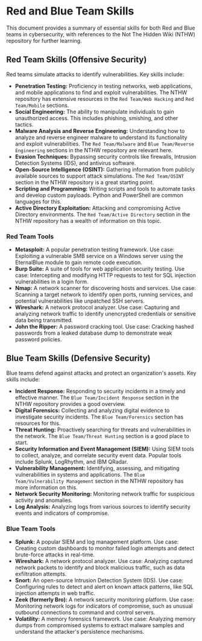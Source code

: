 # Red and Blue Team Skills

This document provides a summary of essential skills for both Red and Blue teams in cybersecurity, with references to the Not The Hidden Wiki (NTHW) repository for further learning.

## Red Team Skills (Offensive Security)

Red teams simulate attacks to identify vulnerabilities. Key skills include:

*   **Penetration Testing:** Proficiency in testing networks, web applications, and mobile applications to find and exploit vulnerabilities. The NTHW repository has extensive resources in the `Red Team/Web Hacking` and `Red Team/Mobile` sections.
*   **Social Engineering:** The ability to manipulate individuals to gain unauthorized access. This includes phishing, smishing, and other tactics.
*   **Malware Analysis and Reverse Engineering:** Understanding how to analyze and reverse engineer malware to understand its functionality and exploit vulnerabilities. The `Red Team/Malware` and `Blue Team/Reverse Engineering` sections in the NTHW repository are relevant here.
*   **Evasion Techniques:** Bypassing security controls like firewalls, Intrusion Detection Systems (IDS), and antivirus software.
*   **Open-Source Intelligence (OSINT):** Gathering information from publicly available sources to support attack simulations. The `Red Team/OSINT` section in the NTHW repository is a great starting point.
*   **Scripting and Programming:** Writing scripts and tools to automate tasks and develop custom payloads. Python and PowerShell are common languages for this.
*   **Active Directory Exploitation:** Attacking and compromising Active Directory environments. The `Red Team/Active Directory` section in the NTHW repository has a wealth of information on this topic.

### Red Team Tools

*   **Metasploit:** A popular penetration testing framework. Use case: Exploiting a vulnerable SMB service on a Windows server using the EternalBlue module to gain remote code execution.
*   **Burp Suite:** A suite of tools for web application security testing. Use case: Intercepting and modifying HTTP requests to test for SQL injection vulnerabilities in a login form.
*   **Nmap:** A network scanner for discovering hosts and services. Use case: Scanning a target network to identify open ports, running services, and potential vulnerabilities like unpatched SSH servers.
*   **Wireshark:** A network protocol analyzer. Use case: Capturing and analyzing network traffic to identify unencrypted credentials or sensitive data being transmitted.
*   **John the Ripper:** A password cracking tool. Use case: Cracking hashed passwords from a leaked database dump to demonstrate weak password policies.

## Blue Team Skills (Defensive Security)

Blue teams defend against attacks and protect an organization's assets. Key skills include:

*   **Incident Response:** Responding to security incidents in a timely and effective manner. The `Blue Team/Incident Response` section in the NTHW repository provides a good overview.
*   **Digital Forensics:** Collecting and analyzing digital evidence to investigate security incidents. The `Blue Team/Forensics` section has resources for this.
*   **Threat Hunting:** Proactively searching for threats and vulnerabilities in the network. The `Blue Team/Threat Hunting` section is a good place to start.
*   **Security Information and Event Management (SIEM):** Using SIEM tools to collect, analyze, and correlate security event data. Popular tools include Splunk, LogRhythm, and IBM QRadar.
*   **Vulnerability Management:** Identifying, assessing, and mitigating vulnerabilities in systems and applications. The `Blue Team/Vulnerability Management` section in the NTHW repository has more information on this.
*   **Network Security Monitoring:** Monitoring network traffic for suspicious activity and anomalies.
*   **Log Analysis:** Analyzing logs from various sources to identify security events and indicators of compromise.

### Blue Team Tools

*   **Splunk:** A popular SIEM and log management platform. Use case: Creating custom dashboards to monitor failed login attempts and detect brute-force attacks in real-time.
*   **Wireshark:** A network protocol analyzer. Use case: Analyzing captured network packets to identify and block malicious traffic, such as data exfiltration attempts.
*   **Snort:** An open-source Intrusion Detection System (IDS). Use case: Configuring rules to detect and alert on known attack patterns, like SQL injection attempts in web traffic.
*   **Zeek (formerly Bro):** A network security monitoring platform. Use case: Monitoring network logs for indicators of compromise, such as unusual outbound connections to command and control servers.
*   **Volatility:** A memory forensics framework. Use case: Analyzing memory dumps from compromised systems to extract malware samples and understand the attacker's persistence mechanisms.

